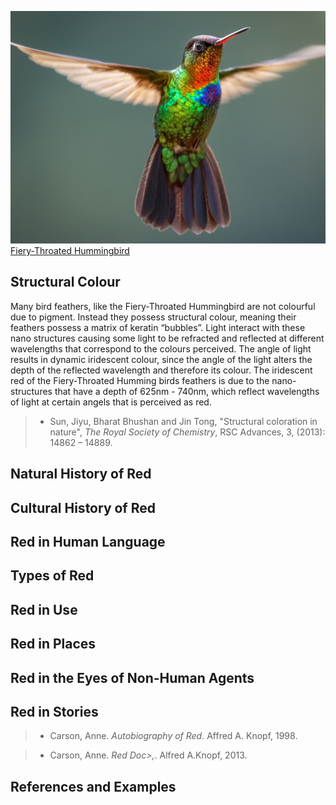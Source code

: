 
![](/assets/images/fierythroatedhummingbird.jpeg) 
[Fiery-Throated Hummingbird](https://i.pinimg.com/originals/c9/07/35/c90735ae0936b3476bf9c0c3520ee707.jpg)

## Structural Colour
Many bird feathers, like the Fiery-Throated Hummingbird are not colourful due to pigment. Instead they possess structural colour, meaning their feathers possess a matrix of keratin “bubbles”. Light interact with these nano structures causing some light to be refracted and reflected at different wavelengths that correspond to the colours perceived. The angle of light results in dynamic iridescent colour, since the  angle of the light alters the depth of the reflected wavelength and therefore its colour. 
The iridescent red of the Fiery-Throated Humming birds feathers is due to the nano-structures that have a depth of 625nm - 740nm, which reflect wavelengths of light at certain angels that is perceived as red.

>- Sun, Jiyu, Bharat Bhushan and Jin Tong, "Structural coloration in nature", _The Royal Society of Chemistry_, RSC Advances, 3, (2013): 14862 – 14889.
## Natural History of Red

## Cultural History of Red

## Red in Human Language

## Types of Red

## Red in Use

## Red in Places

## Red in the Eyes of Non-Human Agents
## Red in Stories

>- Carson, Anne. _Autobiography of Red_. Affred A. Knopf, 1998.

>- Carson, Anne. _Red Doc>,_. Alfred A.Knopf, 2013.

## References and Examples

